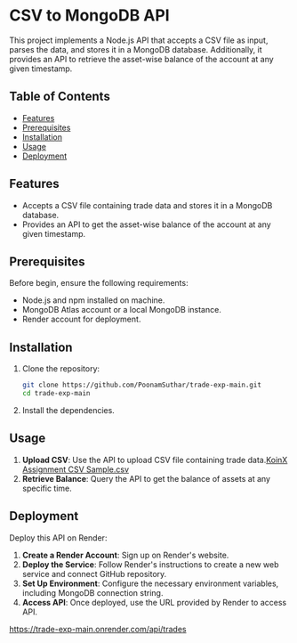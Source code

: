 # CSV to MongoDB API
This project implements a Node.js API that accepts a CSV file as input, parses the data, and stores it in a MongoDB database. Additionally, it provides an API to retrieve the asset-wise balance of the account at any given timestamp.

## Table of Contents

- [Features](#features)
- [Prerequisites](#prerequisites)
- [Installation](#installation)
- [Usage](#usage)
- [Deployment](#deployment)

## Features

- Accepts a CSV file containing trade data and stores it in a MongoDB database.
- Provides an API to get the asset-wise balance of the account at any given timestamp.

## Prerequisites

Before begin, ensure the following requirements:

- Node.js and npm installed on machine.
- MongoDB Atlas account or a local MongoDB instance.
- Render account for deployment.

## Installation

1. Clone the repository:
   ```bash
   git clone https://github.com/PoonamSuthar/trade-exp-main.git
   cd trade-exp-main
2. Install the dependencies.

## Usage
1. **Upload CSV**: Use the API to upload CSV file containing trade data.[KoinX Assignment CSV Sample.csv](https://github.com/PoonamSuthar/trade-exp-main/files/15447224/KoinX.Assignment.CSV.Sample.csv)
2. **Retrieve Balance**: Query the API to get the balance of assets at any specific time.


## Deployment

Deploy this API on Render:

1. **Create a Render Account**: Sign up on Render's website.
2. **Deploy the Service**: Follow Render's instructions to create a new web service and connect GitHub repository.
3. **Set Up Environment**: Configure the necessary environment variables, including MongoDB connection string.
4. **Access API**: Once deployed, use the URL provided by Render to access API.

<https://trade-exp-main.onrender.com/api/trades>

